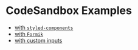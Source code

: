 # CodeSandbox Examples

- [with `styled-components`](https://codesandbox.io/s/github/strvcom/react-sliders/tree/master/examples/with-styled-components)
- [with `Formik`](https://codesandbox.io/s/github/strvcom/react-sliders/tree/master/examples/with-formik)
- [with custom inputs](https://codesandbox.io/s/github/strvcom/react-sliders/tree/master/examples/with-custom-inputs)
